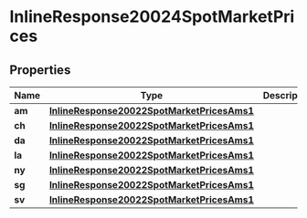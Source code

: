 
# InlineResponse20024SpotMarketPrices

## Properties
Name | Type | Description | Notes
------------ | ------------- | ------------- | -------------
**am** | [**InlineResponse20022SpotMarketPricesAms1**](InlineResponse20022SpotMarketPricesAms1.md) |  |  [optional]
**ch** | [**InlineResponse20022SpotMarketPricesAms1**](InlineResponse20022SpotMarketPricesAms1.md) |  |  [optional]
**da** | [**InlineResponse20022SpotMarketPricesAms1**](InlineResponse20022SpotMarketPricesAms1.md) |  |  [optional]
**la** | [**InlineResponse20022SpotMarketPricesAms1**](InlineResponse20022SpotMarketPricesAms1.md) |  |  [optional]
**ny** | [**InlineResponse20022SpotMarketPricesAms1**](InlineResponse20022SpotMarketPricesAms1.md) |  |  [optional]
**sg** | [**InlineResponse20022SpotMarketPricesAms1**](InlineResponse20022SpotMarketPricesAms1.md) |  |  [optional]
**sv** | [**InlineResponse20022SpotMarketPricesAms1**](InlineResponse20022SpotMarketPricesAms1.md) |  |  [optional]



